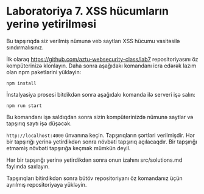 # Laboratoriya 7. XSS hücumların yerinə yetirilməsi

Bu tapşırıqda siz verilmiş nümunə veb saytları XSS hücumu vasitəsilə sındırmalısınız.

İlk olaraq https://github.com/aztu-websecurity-class/lab7 repositoriyasını öz kompüterinizə klonlayın. Daha sonra aşağıdakı komandanı icra edərək lazım olan npm paketlərini yükləyin:

```
npm install
```

İnstalyasiya prosesi bitdikdən sonra aşağıdakı komanda ilə serveri işə salın:

```
npm run start
```

Bu komandanı işə saldıqdan sonra sizin kompüterinizdə nümunə saytlar və tapşırıq saytı işə düşəcək.

`http://localhost:4000` ünvanına keçin. Tapşırıqların şərtləri verilmişdir. Hər bir tapşırığı yerinə yetirdikdən sonra növbəti tapşırıq açılacaqdır. Bir tapşırığı etməmiş növbəti tapşırığa keçmək mümkün deyil.

Hər bir tapşırığı yerinə yetirdikdən sonra onun izahını src/solutions.md faylında saxlayın. 

Tapşırıqları bitirdikdən sonra bütöv repositoriyanı öz komandanız üçün ayrılmış repositoriyaya yükləyin.
